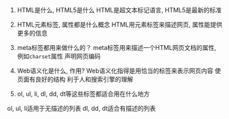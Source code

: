 1. HTML是什么, HTML5是什么
HTML是超文本标记语言, HTML5是最新的标准

2. HTML元素标签, 属性都是什么概念
HTML用元素标签来描述网页, 属性能提供更多的信息

3. meta标签都用来做什么的？
meta标签用来描述一个HTML网页文档的属性, 例如`charset`属性 声明网页编码

4. Web语义化是什么, 作用?
Web语义化指得是用恰当的标签来表示网页内容
使页面有良好的结构
利于人和搜索引擎的理解

5. ol, ul, li, dl, dd, dt等这些标签都适合用在什么地方

ol, ul, li适用于无描述的列表
dl, dd, dt适合有描述的列表